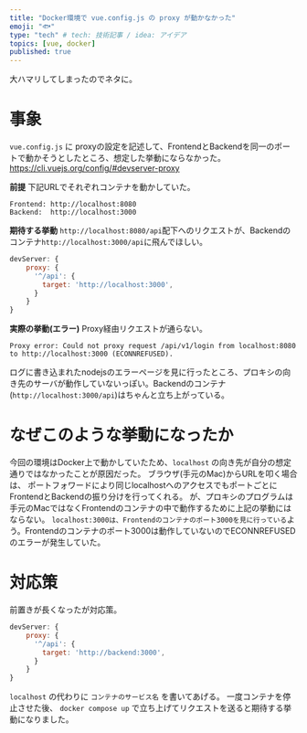 ```yaml
---
title: "Docker環境で vue.config.js の proxy が動かなかった"
emoji: "🐟"
type: "tech" # tech: 技術記事 / idea: アイデア
topics: [vue, docker]
published: true
---
```


大ハマリしてしまったのでネタに。

# 事象
`vue.config.js` に proxyの設定を記述して、FrontendとBackendを同一のポートで動かそうとしたところ、想定した挙動にならなかった。
https://cli.vuejs.org/config/#devserver-proxy

**前提**
下記URLでそれぞれコンテナを動かしていた。
```
Frontend: http://localhost:8080
Backend:  http://localhost:3000
```

**期待する挙動**
`http://localhost:8080/api`配下へのリクエストが、Backendのコンテナ`http://localhost:3000/api`に飛んでほしい。

```javascript
devServer: {
    proxy: {
      '^/api': {
        target: 'http://localhost:3000',
      }
    }
}
```

**実際の挙動(エラー)**
Proxy経由リクエストが通らない。
```
Proxy error: Could not proxy request /api/v1/login from localhost:8080 to http://localhost:3000 (ECONNREFUSED).
```
ログに書き込まれたnodejsのエラーページを見に行ったところ、プロキシの向き先のサーバが動作していないっぽい。Backendのコンテナ(`http://localhost:3000/api`)はちゃんと立ち上がっている。


# なぜこのような挙動になったか
今回の環境はDocker上で動かしていたため、`localhost` の向き先が自分の想定通りではなかったことが原因だった。
ブラウザ(手元のMac)からURLを叩く場合は、 ポートフォワードにより同じlocalhostへのアクセスでもポートごとにFrontendとBackendの振り分けを行ってくれる。
が、プロキシのプログラムは手元のMacではなくFrontendのコンテナの中で動作するために上記の挙動にはならない。
`localhost:3000は、Frontendのコンテナのポート3000を見に行っている`よう。Frontendのコンテナのポート3000は動作していないのでECONNREFUSEDのエラーが発生していた。

# 対応策
前置きが長くなったが対応策。

```javascript
devServer: {
    proxy: {
      '^/api': {
        target: 'http://backend:3000',
      }
    }
}
```
`localhost` の代わりに `コンテナのサービス名` を書いてあげる。
一度コンテナを停止させた後、 `docker compose up` で立ち上げてリクエストを送ると期待する挙動になりました。